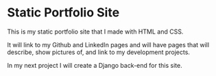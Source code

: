 # Static Portfolio Site

This is my static portfolio site that I made with HTML and CSS.

It will link to my Github and LinkedIn pages and will have pages that will describe, show pictures of, and link to my development projects.

In my next project I will create a Django back-end for this site.